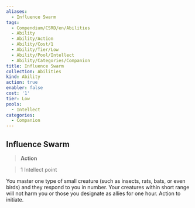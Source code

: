 ```yaml
---
aliases:
  - Influence Swarm
tags:
  - Compendium/CSRD/en/Abilities
  - Ability
  - Ability/Action
  - Ability/Cost/1
  - Ability/Tier/Low
  - Ability/Pool/Intellect
  - Ability/Categories/Companion
title: Influence Swarm
collection: Abilities
kind: Ability
action: true
enabler: false
cost: '1'
tier: Low
pools:
  - Intellect
categories:
  - Companion
---
```

## Influence Swarm    
>**Action**    
>1 Intellect point  
    
You master one type of small creature (such as insects, rats, bats, or even birds) and they respond to you in number. Your creatures within short range will not harm you or those you designate as allies for one hour. Action to initiate.